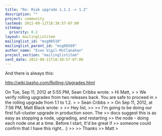 ```yaml
---
title: "Re: Riak upgrade 1.1.1 -> 1.2"
description: ""
project: community
lastmod: 2012-09-11T18:38:57-07:00
sitemap:
  priority: 0.2
layout: mailinglistitem
mailinglist_id: "msg08510"
mailinglist_parent_id: "msg08509"
author_name: "Evan Vigil-McClanahan"
project_section: "mailinglistitem"
sent_date: 2012-09-11T18:38:57-07:00
---
```



And there is always this:

http://wiki.basho.com/Rolling-Upgrades.html

On Tue, Sep 11, 2012 at 5:55 PM, Sean Cribbs  wrote:
&gt; Hi Matt,
&gt;
&gt; We verify rolling upgrades from two releases back. You are safe to proceed in 
&gt; the rolling upgrade from 1.1 to 1.2.
&gt;
&gt; Sean Cribbs
&gt;
&gt; On Sep 11, 2012, at 7:56 PM, Matt Black  wrote:
&gt;
&gt;&gt; Hey list,
&gt;&gt;
&gt;&gt; I'm going to be doing our first full-cluster upgrade in production soon. The 
&gt;&gt; docs suggest this is as easy as stopping a node, upgrading, and restarting 
&gt;&gt; the node - doing each node one at a time. Before I start, It'd be great if 
&gt;&gt; someone could confirm that I have this right.. :)
&gt;&gt;
&gt;&gt; Thanks
&gt;&gt; Matt
&gt;

